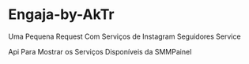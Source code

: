 # Engaja-by-AkTr
Uma Pequena Request Com Serviços de Instagram Seguidores Service

Api Para Mostrar os Serviços Disponíveis da SMMPainel
